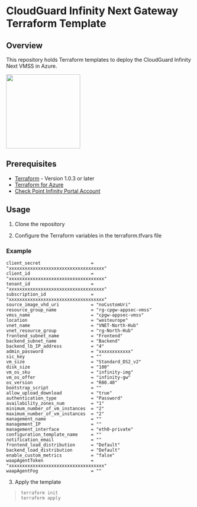 # CloudGuard Infinity Next Gateway Terraform Template

## Overview
This repository holds Terraform templates to deploy the CloudGuard Infinity Next VMSS in Azure.

<img src="https://sc1.checkpoint.com/documents/Infinity_Portal/WebAdminGuides/EN/Infinity-Next-Admin-Guide/Resources/Images/Images-for-Infinity-Next/Azure_VMSS_1.png" width="200" >

## Prerequisites

- [Terraform](https://www.terraform.io/downloads.html) - Version 1.0.3 or later
- [Terraform for Azure](https://docs.microsoft.com/en-us/azure/virtual-machines/linux/terraform-install-configure)
- [Check Point Infinity Portal Account](https://sc1.checkpoint.com/documents/Infinity_Portal/WebAdminGuides/EN/Infinity-Next-Admin-Guide/Topics-Infinity-Next/Getting-Started.htm?tocpath=Getting%20Started%7C_____0#Getting_Started)

## Usage

1. Clone the repository

2. Configure the Terraform variables in the terraform.tfvars file

### Example

    client_secret                   = "xxxxxxxxxxxxxxxxxxxxxxxxxxxxxxxxxxxx"
    client_id                       = "xxxxxxxxxxxxxxxxxxxxxxxxxxxxxxxxxxxx"
    tenant_id                       = "xxxxxxxxxxxxxxxxxxxxxxxxxxxxxxxxxxxx"
    subscription_id                 = "xxxxxxxxxxxxxxxxxxxxxxxxxxxxxxxxxxxx"
    source_image_vhd_uri            = "noCustomUri"
    resource_group_name             = "rg-cpgw-appsec-vmss"
    vmss_name                       = "cpgw-appsec-vmss"
    location                        = "westeurope"
    vnet_name                       = "VNET-North-Hub"
    vnet_resource_group             = "rg-North-Hub"
    frontend_subnet_name            = "Frontend"
    backend_subnet_name             = "Backend"
    backend_lb_IP_address           = "4"
    admin_password                  = "xxxxxxxxxxxx"
    sic_key                         = ""
    vm_size                         = "Standard_DS2_v2"
    disk_size                       = "100"
    vm_os_sku                       = "infinity-img"
    vm_os_offer                     = "infinity-gw"
    os_version                      = "R80.40"
    bootstrap_script                = ""
    allow_upload_download           = "true"
    authentication_type             = "Password"
    availability_zones_num          = "1"
    minimum_number_of_vm_instances  = "2"
    maximum_number_of_vm_instances  = "2"
    management_name                 = ""
    management_IP                   = ""
    management_interface            = "eth0-private"
    configuration_template_name     = ""
    notification_email              = ""
    frontend_load_distribution      = "Default"
    backend_load_distribution       = "Default"
    enable_custom_metrics           = "false"
    waapAgentToken                  = "xxxxxxxxxxxxxxxxxxxxxxxxxxxxxxxxxxxx"
    waapAgentFog                    = ""


3. Apply the template

> ```
> terraform init
> terraform apply
>```